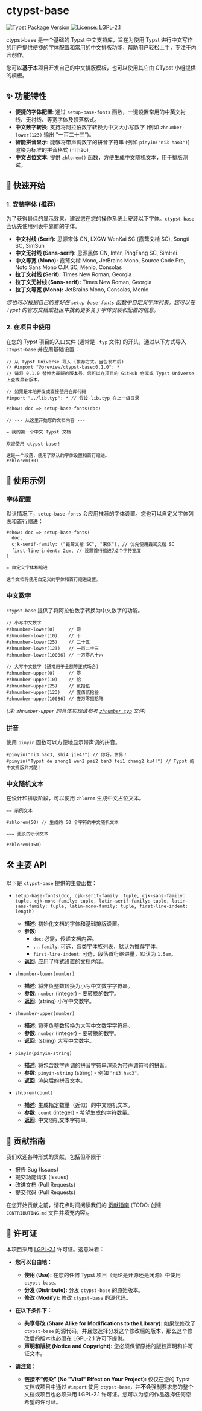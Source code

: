 # ctypst-base

[![Typst Package Version](https://img.shields.io/badge/typst%20package-v0.1.0-blue)](https://github.com/ctypst/ctypst-base)
[![License: LGPL-2.1](https://img.shields.io/badge/License-LGPL--2.1-blue.svg)](https://www.gnu.org/licenses/old-licenses/lgpl-2.1.html)
<!-- TODO: 考虑添加其他相关徽章，例如 CI/CD 状态、下载量等 (如果适用) -->

ctypst-base 是一个基础的 Typst 中文支持库，旨在为使用 Typst 进行中文写作的用户提供便捷的字体配置和常用的中文排版功能，帮助用户轻松上手，专注于内容创作。

您可以**基于**本项目开发自己的中文排版模板，也可以使用其它由 CTypst 小组提供的模板。

## ✨ 功能特性

*   **便捷的字体配置**: 通过 `setup-base-fonts` 函数，一键设置常用的中英文衬线、无衬线、等宽字体及段落格式。
*   **中文数字转换**: 支持将阿拉伯数字转换为中文大小写数字 (例如 `zhnumber-lower(123)` 输出 "一百二十三")。
*   **智能拼音显示**: 能够将带声调数字的拼音字符串 (例如 `pinyin("ni3 hao3")`) 渲染为标准的拼音格式 (nǐ hǎo)。
*   **中文占位文本**: 提供 `zhlorem()` 函数，方便生成中文随机文本，用于排版测试。

## 🚀 快速开始

### 1. 安装字体 (推荐)

为了获得最佳的显示效果，建议您在您的操作系统上安装以下字体。`ctypst-base` 会优先使用列表中靠前的字体。

*   **中文衬线 (Serif):** 思源宋体 CN, LXGW WenKai SC (霞鹜文楷 SC), Songti SC, SimSun
*   **中文无衬线 (Sans-serif):** 思源黑体 CN, Inter, PingFang SC, SimHei
*   **中文等宽 (Mono):** 霞鹜文楷 Mono, JetBrains Mono, Source Code Pro, Noto Sans Mono CJK SC, Menlo, Consolas
*   **拉丁文衬线 (Serif):** Times New Roman, Georgia
*   **拉丁文无衬线 (Sans-serif):** Times New Roman, Georgia
*   **拉丁文等宽 (Mono):** JetBrains Mono, Consolas, Menlo

*您也可以根据自己的喜好在 `setup-base-fonts` 函数中自定义字体列表。您可以在 Typst 的官方文档或社区中找到更多关于字体安装和配置的信息。*

### 2. 在项目中使用

在您的 Typst 项目的入口文件 (通常是 `.typ` 文件) 的开头，通过以下方式导入 `ctypst-base` 并应用基础设置：

```typ
// 从 Typst Universe 导入 (推荐方式，当包发布后)
// #import "@preview/ctypst-base:0.1.0": * 
// 请将 0.1.0 替换为最新的版本号。您可以在项目的 GitHub 仓库或 Typst Universe 上查找最新版本。

// 如果是本地开发或直接使用仓库代码
#import "../lib.typ": * // 假设 lib.typ 在上一级目录

#show: doc => setup-base-fonts(doc)

// --- 从这里开始您的文档内容 ---

= 我的第一个中文 Typst 文档

欢迎使用 ctypst-base！

这是一个段落，使用了默认的字体设置和首行缩进。
#zhlorem(30)
```

## 📖 使用示例

### 字体配置

默认情况下，`setup-base-fonts` 会应用推荐的字体设置。您也可以自定义字体列表和首行缩进：

```typ
#show: doc => setup-base-fonts(
  doc,
  cjk-serif-family: ("霞鹜文楷 SC", "宋体"), // 优先使用霞鹜文楷 SC
  first-line-indent: 2em, // 设置首行缩进为2个字符宽度
)

= 自定义字体和缩进

这个文档将使用自定义的字体和首行缩进设置。
```

### 中文数字

`ctypst-base` 提供了将阿拉伯数字转换为中文数字的功能。

```typ
// 小写中文数字
#zhnumber-lower(0)     // 零
#zhnumber-lower(10)    // 十
#zhnumber-lower(25)    // 二十五
#zhnumber-lower(123)   // 一百二十三
#zhnumber-lower(10086) // 一万零八十六

// 大写中文数字 (通常用于金额等正式场合)
#zhnumber-upper(0)     // 零
#zhnumber-upper(10)    // 拾
#zhnumber-upper(25)    // 贰拾伍
#zhnumber-upper(123)   // 壹佰贰拾叁
#zhnumber-upper(10086) // 壹万零捌拾陆
```
*(注: `zhnumber-upper` 的具体实现请参考 [`zhnumber.typ`](zhnumber.typ) 文件)*

### 拼音

使用 `pinyin` 函数可以方便地显示带声调的拼音。

```typ
#pinyin("ni3 hao3, shi4 jie4!") // 你好，世界！
#pinyin("Typst de zhong1 wen2 pai2 ban3 fei1 chang2 ku4!") // Typst 的中文排版非常酷！
```

### 中文随机文本

在设计和排版阶段，可以使用 `zhlorem` 生成中文占位文本。

```typ
== 示例文本

#zhlorem(50) // 生成约 50 个字符的中文随机文本

=== 更长的示例文本

#zhlorem(150)
```

## 🛠️ 主要 API

以下是 `ctypst-base` 提供的主要函数：

*   `setup-base-fonts(doc, cjk-serif-family: tuple, cjk-sans-family: tuple, cjk-mono-family: tuple, latin-serif-family: tuple, latin-sans-family: tuple, latin-mono-family: tuple, first-line-indent: length)`
    *   **描述:** 初始化文档的字体和基础排版设置。
    *   **参数:**
        *   `doc`: 必需，传递文档内容。
        *   `...family`: 可选，各类字体族列表，默认为推荐字体。
        *   `first-line-indent`: 可选，段落首行缩进量，默认为 `1.5em`。
    *   **返回:** 应用了样式设置的文档内容。

*   `zhnumber-lower(number)`
    *   **描述:** 将非负整数转换为小写中文数字字符串。
    *   **参数:** `number` (integer) - 要转换的数字。
    *   **返回:** (string) 小写中文数字。

*   `zhnumber-upper(number)`
    *   **描述:** 将非负整数转换为大写中文数字字符串。
    *   **参数:** `number` (integer) - 要转换的数字。
    *   **返回:** (string) 大写中文数字。

*   `pinyin(pinyin-string)`
    *   **描述:** 将包含数字声调的拼音字符串渲染为带声调符号的拼音。
    *   **参数:** `pinyin-string` (string) - 例如 `"ni3 hao3"`。
    *   **返回:** 渲染后的拼音文本。

*   `zhlorem(count)`
    *   **描述:** 生成指定数量（近似）的中文随机文本。
    *   **参数:** `count` (integer) - 希望生成的字符数量。
    *   **返回:** 中文随机文本字符串。

## 🤝 贡献指南

我们欢迎各种形式的贡献，包括但不限于：

*   报告 Bug (Issues)
*   提交功能请求 (Issues)
*   改进文档 (Pull Requests)
*   提交代码 (Pull Requests)

在您开始贡献之前，请花点时间阅读我们的 [贡献指南](CONTRIBUTING.md) (TODO: 创建 `CONTRIBUTING.md` 文件并填充内容)。

## 📜 许可证

本项目采用 [LGPL-2.1](LICENSE) 许可证。这意味着：

*   **您可以自由地：**
    *   **使用 (Use):** 在您的任何 Typst 项目（无论是开源还是闭源）中使用 `ctypst-base`。
    *   **分发 (Distribute):** 分发 `ctypst-base` 的原始版本。
    *   **修改 (Modify):** 修改 `ctypst-base` 的源代码。

*   **在以下条件下：**
    *   **共享修改 (Share Alike for Modifications to the Library):** 如果您修改了 `ctypst-base` 的源代码，并且您选择分发这个修改后的版本，那么这个修改后的版本也必须在 LGPL-2.1 许可下提供。
    *   **声明和版权 (Notice and Copyright):** 您必须保留原始的版权声明和许可证文本。

*   **请注意：**
    *   **链接不“传染” (No "Viral" Effect on Your Project):** 仅仅在您的 Typst 文档或项目中通过 `#import` 使用 `ctypst-base`，并**不会**强制要求您的整个文档或项目也必须采用 LGPL-2.1 许可证。您可以为您的作品选择任何您希望的许可证。